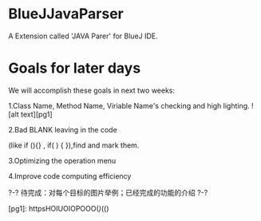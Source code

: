 # BlueJJavaParser
A Extension called 'JAVA Parer' for BlueJ IDE.
# Goals for later days
We will accomplish these goals in next two weeks:

1.Class Name, Method Name, Viriable Name's checking and high lighting.
![alt text][pg1]


2.Bad BLANK leaving in the code

 (like if            (){} , if(         )     { }),find and mark them.
 
3.Optimizing the operation menu

4.Improve code computing efficiency


?-? 待完成：对每个目标的图片举例；已经完成的功能的介绍 ?-?

[pg1]: httpsHOIUOIOPOOO(*)*(() 
